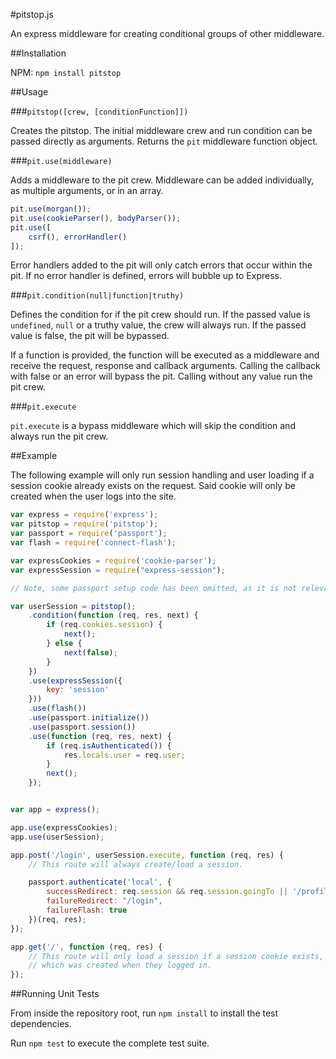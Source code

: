 #pitstop.js

An express middleware for creating conditional groups of other middleware.

##Installation

NPM: `npm install pitstop`

##Usage

###`pitstop([crew, [conditionFunction]])`

Creates the pitstop.  The initial middleware crew and run condition can be passed directly as arguments.  Returns the `pit` middleware function object.

###`pit.use(middleware)`

Adds a middleware to the pit crew.  Middleware can be added individually, as multiple arguments, or in an array.

```js
pit.use(morgan());
pit.use(cookieParser(), bodyParser());
pit.use([
	csrf(), errorHandler()
]);
```

Error handlers added to the pit will only catch errors that occur within the pit.  If no error handler is defined, errors will bubble up to Express.

###`pit.condition(null|function|truthy)`

Defines the condition for if the pit crew should run.  If the passed value is `undefined`, `null` or a truthy value, the crew will always run. If the passed value is false, the pit will be bypassed.

If a function is provided, the function will be executed as a middleware and receive the request, response and callback arguments.  Calling the callback with false or an error will bypass the pit. Calling without any value run the pit crew.

###`pit.execute`

`pit.execute` is a bypass middleware which will skip the condition and always run the pit crew.

##Example

The following example will only run session handling and user loading if a session cookie already exists on the request. Said cookie will only be created when the user logs into the site.

```js
var express = require('express');
var pitstop = require('pitstop');
var passport = require('passport');
var flash = require('connect-flash');

var expressCookies = require('cookie-parser');
var expressSession = require("express-session");

// Note, some passport setup code has been omitted, as it is not relevant to the example.

var userSession = pitstop();
    .condition(function (req, res, next) {
        if (req.cookies.session) {
            next();
        } else {
            next(false);
        }
    })
    .use(expressSession({
	    key: 'session'
	}))
    .use(flash())
    .use(passport.initialize())
    .use(passport.session())
    .use(function (req, res, next) {
    	if (req.isAuthenticated()) {
    		res.locals.user = req.user;
    	}
    	next();
    });


var app = express();

app.use(expressCookies);
app.use(userSession);

app.post('/login', userSession.execute, function (req, res) {
	// This route will always create/load a session.

	passport.authenticate('local', {
		successRedirect: req.session && req.session.goingTo || '/profile',
		failureRedirect: "/login",
		failureFlash: true
	})(req, res);
});

app.get('/', function (req, res) {
	// This route will only load a session if a session cookie exists,
	// which was created when they logged in.
});

```


##Running Unit Tests

From inside the repository root, run `npm install` to install the test dependencies.

Run `npm test` to execute the complete test suite.